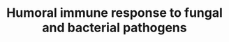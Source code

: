 ---
annotations:
- type: Pathway Ontology
  value: immune response pathway
authors:
- AAR&Co
- Jmelius
- Khanspers
- Eweitz
description: Pathways regulating Drosophila's humoral response to bacterial and fungal
  pathogens. Pathogens such as fungal B-1-3-glucans and virulence factors illicit
  signalling pathways through receptors on body fat cells of Drosophila Melanogaster
  (Protein Toll, PGRP-LC, and Domeless). The activation of receptors initiates pathways
  that increase transcription of antimicrobial agents and thioester proteins. This
  pathway is based on figure 1 from Igboin et al.
last-edited: 2021-05-16
organisms:
- Drosophila melanogaster
redirect_from:
- /index.php/Pathway:WP3660
- /instance/WP3660
schema-jsonld:
- '@context': https://schema.org/
  '@id': https://wikipathways.github.io/pathways/WP3660.html
  '@type': Dataset
  creator:
    '@type': Organization
    name: WikiPathways
  description: Pathways regulating Drosophila's humoral response to bacterial and
    fungal pathogens. Pathogens such as fungal B-1-3-glucans and virulence factors
    illicit signalling pathways through receptors on body fat cells of Drosophila
    Melanogaster (Protein Toll, PGRP-LC, and Domeless). The activation of receptors
    initiates pathways that increase transcription of antimicrobial agents and thioester
    proteins. This pathway is based on figure 1 from Igboin et al.
  keywords:
  - cact
  - Diptericin
  - Fadd
  - Stat
  - JNK Signaling
  - ird5
  - imd
  - tub
  - GNBP3
  - Tab2
  - GNBP1
  - key
  - pll
  - spz
  - PGRP-SA
  - Myd88
  - PGRP-SD
  - Dif
  - SPE
  - Drosomycin
  - Domeless
  - Tak1
  - Dorsal
  - Dredd
  - PGRP-LC
  - Jak
  - Tl
  - upd3
  - psh
  - Diap2
  - Rel
  license: CC0
  name: Humoral immune response to fungal and bacterial pathogens
seo: CreativeWork
title: Humoral immune response to fungal and bacterial pathogens
wpid: WP3660
---